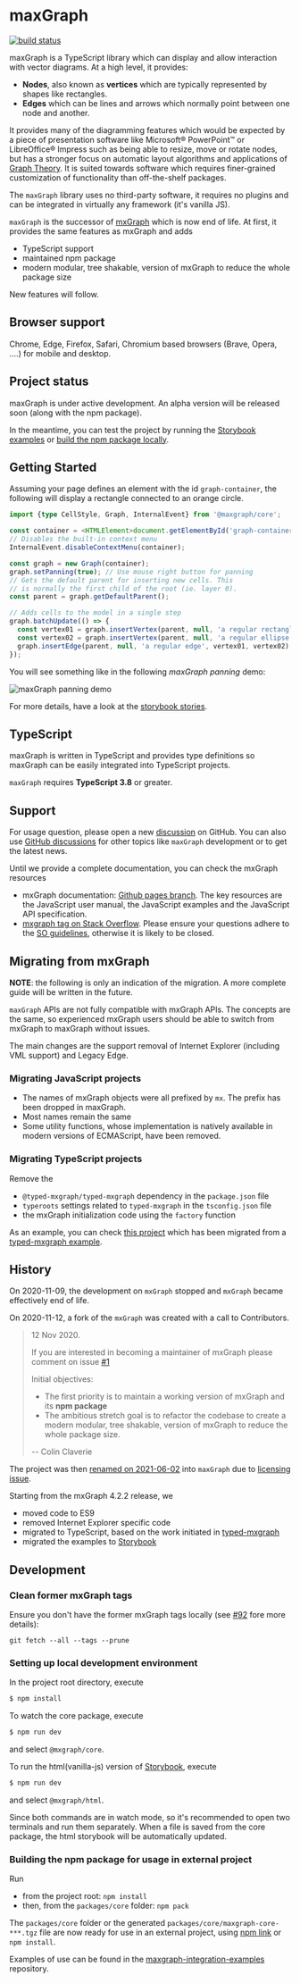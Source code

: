 # maxGraph

<!-- next to come: npm and releases badge
[![npm version](https://img.shields.io/npm/v/xxx.svg?style=flat)](https://www.npmjs.com/package/xxx)
-->
[![build status](https://github.com/maxGraph/maxGraph/workflows/Build/badge.svg)](https://github.com/maxGraph/maxGraph/actions/workflows/build.yml)

maxGraph is a TypeScript library which can display and allow interaction with vector diagrams. At a high level, it provides: 
- **Nodes**, also known as **vertices** which are typically represented by shapes like rectangles.
- **Edges** which can be lines and arrows which normally point between one node and another.

It provides many of the diagramming features which would be expected by a piece of presentation software like Microsoft® PowerPoint™
or LibreOffice® Impress such as being able to resize, move or rotate nodes, but has a stronger focus on automatic layout
algorithms and applications of [Graph Theory](https://en.wikipedia.org/wiki/Graph_theory). It is suited towards software
which requires finer-grained customization of functionality than off-the-shelf packages.


The `maxGraph` library uses no third-party software, it requires no plugins and can be integrated in virtually any framework (it's vanilla JS).

`maxGraph` is the successor of [mxGraph](https://github.com/jgraph/mxgraph) which is now end of life.
At first, it provides the same features as mxGraph and adds
- TypeScript support
- maintained npm package
- modern modular, tree shakable, version of mxGraph to reduce the whole package size

New features will follow.


## Browser support

Chrome, Edge, Firefox, Safari, Chromium based browsers (Brave, Opera, ....) for mobile and desktop.

## Project status

maxGraph is under active development. An alpha version will be released soon (along with the npm package).

In the meantime, you can test the project by running the [Storybook examples](#development) or [build the npm package locally](#build-local-npm-package).


## Getting Started

Assuming your page defines an element with the id `graph-container`, the following will display a rectangle connected to an orange circle.
```typescript
import {type CellStyle, Graph, InternalEvent} from '@maxgraph/core';

const container = <HTMLElement>document.getElementById('graph-container');
// Disables the built-in context menu
InternalEvent.disableContextMenu(container);

const graph = new Graph(container);
graph.setPanning(true); // Use mouse right button for panning
// Gets the default parent for inserting new cells. This
// is normally the first child of the root (ie. layer 0).
const parent = graph.getDefaultParent();

// Adds cells to the model in a single step
graph.batchUpdate(() => {
  const vertex01 = graph.insertVertex(parent, null, 'a regular rectangle', 10, 10, 100, 100);
  const vertex02 = graph.insertVertex(parent, null, 'a regular ellipse', 350, 90, 50, 50, <CellStyle>{shape: 'ellipse', fillColor: 'orange'});
  graph.insertEdge(parent, null, 'a regular edge', vertex01, vertex02);
});
```

You will see something like in the following _maxGraph panning_ demo:

![maxGraph panning demo](docs/maxgraph_demo.gif "maxGraph panning demo")

For more details, have a look at the [storybook stories](packages/html/stories).


## TypeScript

maxGraph is written in TypeScript and provides type definitions so maxGraph can be easily integrated into TypeScript projects.

`maxGraph` requires **TypeScript 3.8** or greater.

## Support

For usage question, please open a new [discussion](https://github.com/maxGraph/maxGraph/discussions/categories/q-a) on GitHub. You can also use
[GitHub discussions](https://github.com/maxGraph/maxGraph/discussions) for other topics like `maxGraph` development or to get the latest news.

Until we provide a complete documentation, you can check the mxGraph resources
- mxGraph documentation: [Github pages branch](https://jgraph.github.io/mxgraph/). The key resources are the JavaScript user manual, the JavaScript examples and the JavaScript API specification.
- [mxgraph tag on Stack Overflow](http://stackoverflow.com/questions/tagged/mxgraph). Please ensure your questions adhere to the [SO guidelines](http://stackoverflow.com/help/on-topic), otherwise it is likely to be closed.


## Migrating from mxGraph

**NOTE**: the following is only an indication of the migration. A more complete guide will be written in the future.

`maxGraph` APIs are not fully compatible with mxGraph APIs. The concepts are the same, so experienced mxGraph users should be able to switch from mxGraph to maxGraph without issues.

The main changes are the support removal of Internet Explorer (including VML support) and Legacy Edge.

### Migrating JavaScript projects

- The names of mxGraph objects were all prefixed by `mx`. The prefix has been dropped in maxGraph.
- Most names remain the same
- Some utility functions, whose implementation is natively available in modern versions of ECMAScript, have been removed.

### Migrating TypeScript projects

Remove the 
- `@typed-mxgraph/typed-mxgraph` dependency in the `package.json` file
- `typeroots` settings related to `typed-mxgraph` in the `tsconfig.json` file
- the mxGraph initialization code using the `factory` function

As an example, you can check [this project](https://github.com/tbouffard/maxgraph-integration-examples/tree/main/projects/rollup-ts) which has been migrated
from a [typed-mxgraph example](https://github.com/typed-mxgraph/typed-mxgraph-example-bundled-with-rollup).


## History

On 2020-11-09, the development on `mxGraph` stopped and `mxGraph` became effectively end of life.

On 2020-11-12, a fork of the `mxGraph` was created with a call to Contributors.

> 12 Nov 2020.
> 
> If you are interested in becoming a maintainer of mxGraph please comment on issue [#1](https://github.com/maxGraph/maxGraph/issues/1)
> 
> Initial objectives:
> 
> - The first priority is to maintain a working version of mxGraph and its **npm package**
> - The ambitious stretch goal is to refactor the codebase to create a modern modular, tree shakable, version of mxGraph to reduce the whole package size.
> 
> -- Colin Claverie

The project was then [renamed on 2021-06-02](https://github.com/maxGraph/maxGraph/discussions/47) into `maxGraph` due to [licensing issue](https://github.com/maxGraph/maxGraph/discussions/23).

Starting from the mxGraph 4.2.2 release, we
- moved code to ES9
- removed Internet Explorer specific code
- migrated to TypeScript, based on the work initiated in [typed-mxgraph](https://github.com/typed-mxgraph/typed-mxgraph)
- migrated the examples to [Storybook](https://storybook.js.org/)


## Development

### Clean former mxGraph tags

Ensure you don't have the former mxGraph tags locally (see [#92](https://github.com/maxGraph/maxGraph/issues/92) fore more details):
```
git fetch --all --tags --prune
```

### Setting up local development environment

In the project root directory, execute

```sh
$ npm install
```

To watch the core package, execute

```sh
$ npm run dev
```

and select `@mxgraph/core`.

To run the html(vanilla-js) version of [Storybook](https://storybook.js.org/), execute

```sh
$ npm run dev
```

and select `@mxgraph/html`.

Since both commands are in watch mode, so it's recommended to open two terminals and run them separately. When a file is saved from the core package, the html storybook will be automatically updated.


### <a id="build-local-npm-package"></a> Building the npm package for usage in external project

Run
- from the project root: `npm install`
- then, from the `packages/core` folder: `npm pack`

The `packages/core` folder or the generated `packages/core/maxgraph-core-***.tgz` file are now ready for use in an external project, using [npm link](https://docs.npmjs.com/cli/v8/commands/npm-link) or `npm install`.

Examples of use can be found in the [maxgraph-integration-examples](https://github.com/maxGraph/maxgraph-integration-examples) repository.
